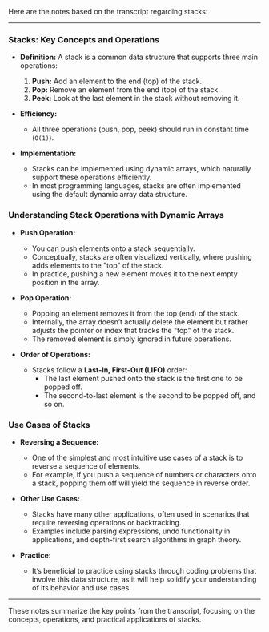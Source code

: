 Here are the notes based on the transcript regarding stacks:

---

### **Stacks: Key Concepts and Operations**

- **Definition:** A stack is a common data structure that supports three main operations:
  1. **Push:** Add an element to the end (top) of the stack.
  2. **Pop:** Remove an element from the end (top) of the stack.
  3. **Peek:** Look at the last element in the stack without removing it.

- **Efficiency:** 
  - All three operations (push, pop, peek) should run in constant time (`O(1)`).
  
- **Implementation:**
  - Stacks can be implemented using dynamic arrays, which naturally support these operations efficiently.
  - In most programming languages, stacks are often implemented using the default dynamic array data structure.

### **Understanding Stack Operations with Dynamic Arrays**

- **Push Operation:**
  - You can push elements onto a stack sequentially.
  - Conceptually, stacks are often visualized vertically, where pushing adds elements to the "top" of the stack.
  - In practice, pushing a new element moves it to the next empty position in the array.

- **Pop Operation:**
  - Popping an element removes it from the top (end) of the stack.
  - Internally, the array doesn’t actually delete the element but rather adjusts the pointer or index that tracks the "top" of the stack.
  - The removed element is simply ignored in future operations.

- **Order of Operations:**
  - Stacks follow a **Last-In, First-Out (LIFO)** order:
    - The last element pushed onto the stack is the first one to be popped off.
    - The second-to-last element is the second to be popped off, and so on.

### **Use Cases of Stacks**

- **Reversing a Sequence:**
  - One of the simplest and most intuitive use cases of a stack is to reverse a sequence of elements.
  - For example, if you push a sequence of numbers or characters onto a stack, popping them off will yield the sequence in reverse order.

- **Other Use Cases:**
  - Stacks have many other applications, often used in scenarios that require reversing operations or backtracking.
  - Examples include parsing expressions, undo functionality in applications, and depth-first search algorithms in graph theory.

- **Practice:**
  - It’s beneficial to practice using stacks through coding problems that involve this data structure, as it will help solidify your understanding of its behavior and use cases.

---

These notes summarize the key points from the transcript, focusing on the concepts, operations, and practical applications of stacks.
